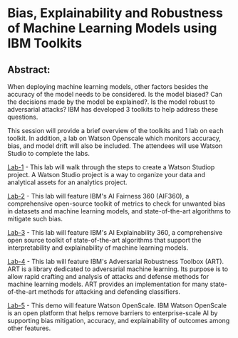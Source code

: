 # Bias, Explainability and Robustness of Machine Learning Models using IBM Toolkits

## Abstract:
 
When deploying machine learning models, other factors besides the accuracy of the model needs to be considered. Is the model biased? Can the decisions made by the model be explained?. Is the model robust to adversarial attacks? IBM has developed 3 toolkits to help address these questions.

This session will provide a brief overview of the toolkits and 1 lab on each toolkit. In addition, a lab on Watson Openscale which monitors accuracy, bias, and model drift will also be included. The attendees will use Watson Studio to complete the labs.

[Lab-1](Lab-1) - This lab will walk through the steps to create a Watson Studiop project. A Watson Studio project is a way to organize your data and analytical assets for an analytics project. 

[Lab-2](Lab-2) - This lab will feature IBM's AI Fairness 360 (AIF360), a comprehensive open-source toolkit of metrics to check for unwanted bias in datasets and machine learning models, and state-of-the-art algorithms to mitigate such bias.  

[Lab-3](Lab-3) - This lab will feature IBM's AI Explainability 360, a comprehensive open source toolkit of state-of-the-art algorithms that support the interpretability and explainability of machine learning models. 

[Lab-4](Lab-4) - This lab will feature IBM's Adversarial Robustness Toolbox (ART). ART is a library dedicated to adversarial machine learning. Its purpose is to allow rapid crafting and analysis of attacks and defense methods for machine learning models. ART provides an implementation for many state-of-the-art methods for attacking and defending classifiers.

[Lab-5](Lab-5) - This demo will feature Watson OpenScale. IBM Watson OpenScale is an open platform that helps remove barriers to enterprise-scale AI by supporting bias mitigation, accuracy, and explainability of outcomes among other features. 
